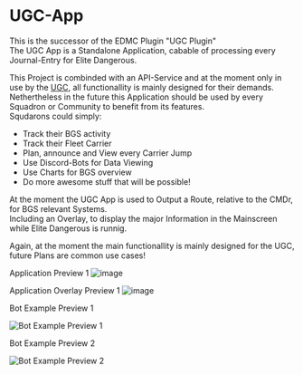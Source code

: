 # UGC-App
 
This is the successor of the EDMC Plugin "UGC Plugin"  
The UGC App is a Standalone Application, cabable of processing every Journal-Entry for Elite Dangerous.  

This Project is combinded with an API-Service and at the moment only in use by the [UGC](united-german-commander.de), all functionallity is mainly designed for their demands.    
Nethertheless in the future this Application should be used by every Squadron or Community to benefit from its features.  
Squdarons could simply:
- Track their BGS activity
- Track their Fleet Carrier
- Plan, announce and View every Carrier Jump
- Use Discord-Bots for Data Viewing
- Use Charts for BGS overview
- Do more awesome stuff that will be possible!

At the moment the UGC App is used to Output a Route, relative to the CMDr, for BGS relevant Systems.  
Including an Overlay, to display the major Information in the Mainscreen while Elite Dangerous is runnig.  

Again, at the moment the main functionallity is mainly designed for the UGC, future Plans are common use cases!

Application Preview 1
![image](https://user-images.githubusercontent.com/38018660/236257887-504007fe-7228-45ac-bab0-57d427122eae.png)

Application Overlay Preview 1
![image](https://user-images.githubusercontent.com/38018660/236258963-46c8c1a4-187c-4dd5-aca2-b13929fe3c4b.png)



Bot Example Preview 1

![Bot Example Preview 1](https://i.ibb.co/S6LNG5b/bot-p1.png)




Bot Example Preview 2

![Bot Example Preview 2](https://i.ibb.co/GRb6qvQ/bot-p2.png)
